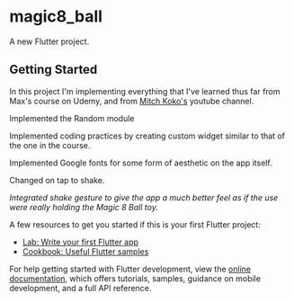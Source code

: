 # magic8_ball

A new Flutter project.

## Getting Started

<!-- note to self: -->

In this project I'm implementing everything that I've learned thus far from Max's course on Udemy, and from [Mitch Koko's](https://www.youtube.com/@createdbykoko) youtube channel.

Implemented the Random module

Implemented coding practices by creating custom widget similar to that of the one in the course.

Implemented Google fonts for some form of aesthetic on the app itself.

Changed on tap to shake.

_Integrated shake gesture to give the app a much better feel as if the use were really holding the Magic 8 Ball toy._

<!-- end of note -->

A few resources to get you started if this is your first Flutter project:

- [Lab: Write your first Flutter app](https://docs.flutter.dev/get-started/codelab)
- [Cookbook: Useful Flutter samples](https://docs.flutter.dev/cookbook)

For help getting started with Flutter development, view the
[online documentation](https://docs.flutter.dev/), which offers tutorials,
samples, guidance on mobile development, and a full API reference.

